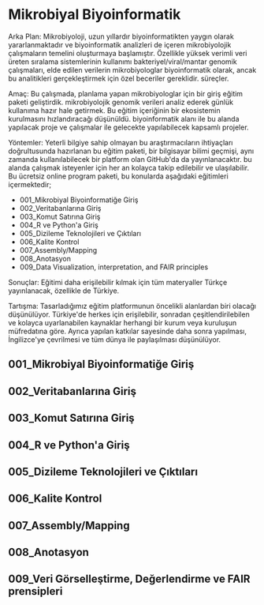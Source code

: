 # Mikrobiyal Biyoinformatik

Arka Plan:
Mikrobiyoloji, uzun yıllardır biyoinformatikten yaygın olarak yararlanmaktadır ve
biyoinformatik analizleri de içeren mikrobiyolojik çalışmaların temelini oluşturmaya başlamıştır.
Özellikle yüksek verimli veri üreten sıralama sistemlerinin kullanımı
bakteriyel/viral/mantar genomik çalışmaları, elde edilen verilerin
mikrobiyologlar biyoinformatik olarak, ancak bu analitikleri gerçekleştirmek için özel beceriler gereklidir.
süreçler.

Amaç:
Bu çalışmada, planlama yapan mikrobiyologlar için bir giriş eğitim paketi geliştirdik.
mikrobiyolojik genomik verileri analiz ederek günlük kullanıma hazır hale getirmek. Bu
eğitim içeriğinin bir ekosistemin kurulmasını hızlandıracağı düşünüldü.
biyoinformatik alanı ile bu alanda yapılacak proje ve çalışmalar ile
gelecekte yapılabilecek kapsamlı projeler.

Yöntemler:
Yeterli bilgiye sahip olmayan bu araştırmacıların ihtiyaçları doğrultusunda hazırlanan bu eğitim paketi,
bir bilgisayar bilimi geçmişi, aynı zamanda kullanılabilecek bir platform olan GitHub'da da yayınlanacaktır.
bu alanda çalışmak isteyenler için her an kolayca takip edilebilir ve ulaşılabilir. Bu ücretsiz
online program paketi, bu konularda aşağıdaki eğitimleri içermektedir;

* 001_Mikrobiyal Biyoinformatiğe Giriş
* 002_Veritabanlarına Giriş
* 003_Komut Satırına Giriş
* 004_R ve Python'a Giriş
* 005_Dizileme Teknolojileri ve Çıktıları 
* 006_Kalite Kontrol
* 007_Assembly/Mapping 
* 008_Anotasyon 
* 009_Data Visualization, interpretation, and FAIR principles

Sonuçlar:
Eğitimi daha erişilebilir kılmak için tüm materyaller Türkçe yayınlanacak, özellikle de
Türkiye.

Tartışma:
Tasarladığımız eğitim platformunun öncelikli alanlardan biri olacağı düşünülüyor.
Türkiye'de herkes için erişilebilir, sonradan çeşitlendirilebilen ve kolayca uyarlanabilen kaynaklar
herhangi bir kurum veya kuruluşun müfredatına göre. Ayrıca yapılan katkılar sayesinde
daha sonra yapılması, İngilizce'ye çevrilmesi ve tüm dünya ile paylaşılması düşünülüyor.

## 001_Mikrobiyal Biyoinformatiğe Giriş
## 002_Veritabanlarına Giriş
## 003_Komut Satırına Giriş
## 004_R ve Python'a Giriş
## 005_Dizileme Teknolojileri ve Çıktıları 
## 006_Kalite Kontrol
## 007_Assembly/Mapping 
## 008_Anotasyon 
## 009_Veri Görselleştirme, Değerlendirme ve FAIR prensipleri


